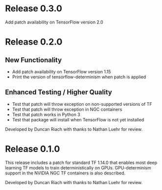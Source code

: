 # Release 0.3.0

Add patch availability on TensorFlow version 2.0

# Release 0.2.0

## New Functionality

* Add patch availability on TensorFlow version 1.15
* Print the version of tensorflow-determinism when patch is applied

## Enhanced Testing / Higher Quality

* Test that patch will throw exception on non-supported versions of TF
* Test that patch will throw exception in NGC containers
* Test that patch works in Python 3
* Test that package will install when TensorFlow is not yet installed

Developed by Duncan Riach with thanks to Nathan Luehr for review.

# Release 0.1.0

This release includes a patch for standard TF 1.14.0 that enables most deep
learning TF models to train deterministically on GPUs. GPU-determinism support
in the NVIDIA NGC TF containers is also described.

Developed by Duncan Riach with thanks to Nathan Luehr for review.
